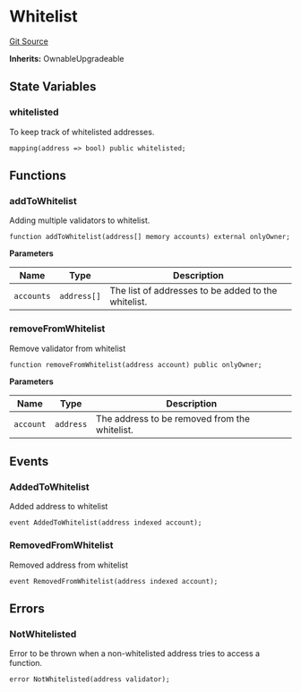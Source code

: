 # Whitelist
[Git Source](https://github.com/firstbatchxyz/dria-oracle-contracts/blob/25076f552be543b6671d41de960346e5a3ad8aaf/src/Whitelist.sol)

**Inherits:**
OwnableUpgradeable


## State Variables
### whitelisted
To keep track of whitelisted addresses.


```solidity
mapping(address => bool) public whitelisted;
```


## Functions
### addToWhitelist

Adding multiple validators to whitelist.


```solidity
function addToWhitelist(address[] memory accounts) external onlyOwner;
```
**Parameters**

|Name|Type|Description|
|----|----|-----------|
|`accounts`|`address[]`|The list of addresses to be added to the whitelist.|


### removeFromWhitelist

Remove validator from whitelist


```solidity
function removeFromWhitelist(address account) public onlyOwner;
```
**Parameters**

|Name|Type|Description|
|----|----|-----------|
|`account`|`address`|The address to be removed from the whitelist.|


## Events
### AddedToWhitelist
Added address to whitelist


```solidity
event AddedToWhitelist(address indexed account);
```

### RemovedFromWhitelist
Removed address from whitelist


```solidity
event RemovedFromWhitelist(address indexed account);
```

## Errors
### NotWhitelisted
Error to be thrown when a non-whitelisted address tries to access a function.


```solidity
error NotWhitelisted(address validator);
```

